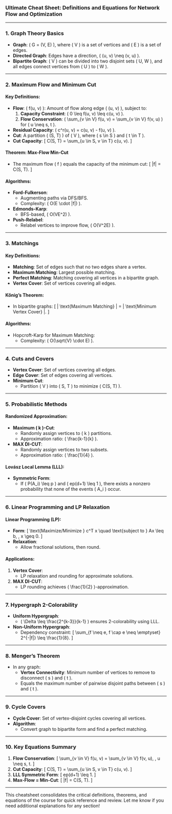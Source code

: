 ### **Ultimate Cheat Sheet: Definitions and Equations for Network Flow and Optimization**

---

### **1. Graph Theory Basics**
- **Graph**: \( G = (V, E) \), where \( V \) is a set of vertices and \( E \) is a set of edges.
- **Directed Graph**: Edges have a direction, \( (u, v) \neq (v, u) \).
- **Bipartite Graph**: \( V \) can be divided into two disjoint sets \( U, W \), and all edges connect vertices from \( U \) to \( W \).

---

### **2. Maximum Flow and Minimum Cut**
#### **Key Definitions**:
- **Flow**: \( f(u, v) \): Amount of flow along edge \( (u, v) \), subject to:
  1. **Capacity Constraint**: \( 0 \leq f(u, v) \leq c(u, v) \).
  2. **Flow Conservation**: \( \sum_{v \in V} f(u, v) = \sum_{v \in V} f(v, u) \) for \( u \neq s, t \).
- **Residual Capacity**: \( c^r(u, v) = c(u, v) - f(u, v) \).
- **Cut**: A partition \( (S, T) \) of \( V \), where \( s \in S \) and \( t \in T \).
- **Cut Capacity**:
  \[
  C(S, T) = \sum_{u \in S, v \in T} c(u, v).
  \]

#### **Theorem**: **Max-Flow Min-Cut**
- The maximum flow \( f \) equals the capacity of the minimum cut:
  \[
  |f| = C(S, T).
  \]

#### **Algorithms**:
- **Ford-Fulkerson**:
  - Augmenting paths via DFS/BFS.
  - Complexity: \( O(E \cdot |f|) \).
- **Edmonds-Karp**:
  - BFS-based, \( O(VE^2) \).
- **Push-Relabel**:
  - Relabel vertices to improve flow, \( O(V^2E) \).

---

### **3. Matchings**
#### **Key Definitions**:
- **Matching**: Set of edges such that no two edges share a vertex.
- **Maximum Matching**: Largest possible matching.
- **Perfect Matching**: Matching covering all vertices in a bipartite graph.
- **Vertex Cover**: Set of vertices covering all edges.

#### **Kőnig’s Theorem**:
- In bipartite graphs:
  \[
  | \text{Maximum Matching} | = | \text{Minimum Vertex Cover} |.
  \]

#### **Algorithms**:
- Hopcroft-Karp for Maximum Matching:
  - Complexity: \( O(\sqrt{V} \cdot E) \).

---

### **4. Cuts and Covers**
- **Vertex Cover**: Set of vertices covering all edges.
- **Edge Cover**: Set of edges covering all vertices.
- **Minimum Cut**:
  - Partition \( V \) into \( S, T \) to minimize \( C(S, T) \).

---

### **5. Probabilistic Methods**
#### **Randomized Approximation**:
- **Maximum \( k \)-Cut**:
  - Randomly assign vertices to \( k \) partitions.
  - Approximation ratio: \( \frac{k-1}{k} \).
- **MAX DI-CUT**:
  - Randomly assign vertices to two subsets.
  - Approximation ratio: \( \frac{1}{4} \).

#### **Lovász Local Lemma (LLL)**:
- **Symmetric Form**:
  - If \( P(A_i) \leq p \) and \( ep(d+1) \leq 1 \), there exists a nonzero probability that none of the events \( A_i \) occur.

---

### **6. Linear Programming and LP Relaxation**
#### **Linear Programming (LP)**:
- **Form**:
  \[
  \text{Maximize/Minimize } c^T x \quad \text{subject to } Ax \leq b, \, x \geq 0.
  \]
- **Relaxation**:
  - Allow fractional solutions, then round.

#### **Applications**:
1. **Vertex Cover**:
   - LP relaxation and rounding for approximate solutions.
2. **MAX DI-CUT**:
   - LP rounding achieves \( \frac{1}{2} \)-approximation.

---

### **7. Hypergraph 2-Colorability**
- **Uniform Hypergraph**:
  - \( \Delta \leq \frac{2^{k-3}}{k-1} \) ensures 2-colorability using LLL.
- **Non-Uniform Hypergraph**:
  - Dependency constraint:
    \[
    \sum_{f \neq e, f \cap e \neq \emptyset} 2^{-|f|} \leq \frac{1}{8}.
    \]

---

### **8. Menger’s Theorem**
- In any graph:
  - **Vertex Connectivity**: Minimum number of vertices to remove to disconnect \( s \) and \( t \).
  - Equals the maximum number of pairwise disjoint paths between \( s \) and \( t \).

---

### **9. Cycle Covers**
- **Cycle Cover**: Set of vertex-disjoint cycles covering all vertices.
- **Algorithm**:
  - Convert graph to bipartite form and find a perfect matching.

---

### **10. Key Equations Summary**
1. **Flow Conservation**:
   \[
   \sum_{v \in V} f(u, v) = \sum_{v \in V} f(v, u), \, u \neq s, t.
   \]
2. **Cut Capacity**:
   \[
   C(S, T) = \sum_{u \in S, v \in T} c(u, v).
   \]
3. **LLL Symmetric Form**:
   \[
   ep(d+1) \leq 1.
   \]
4. **Max-Flow = Min-Cut**:
   \[
   |f| = C(S, T).
   \]

---

This cheatsheet consolidates the critical definitions, theorems, and equations of the course for quick reference and review. Let me know if you need additional explanations for any section!
